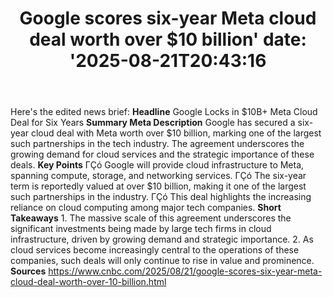 ﻿---
title: "Google scores six-year Meta cloud deal worth over $10 billion'
date: '2025-08-21T20:43:16"
category: "Markets"
summary: ""
slug: "google scores sixyear meta cloud deal worth over 10 billion"
source_urls:
  - "https://www.cnbc.com/2025/08/21/google-scores-six-year-meta-cloud-deal-worth-over-10-billion.html"
seo:
  title: "Google scores six-year Meta cloud deal worth over $10 billion | Hash n Hedge'
  description: '"
  keywords: ["news", "markets", "brief"]
---
Here's the edited news brief:  **Headline** Google Locks in $10B+ Meta Cloud Deal for Six Years  **Summary Meta Description** Google has secured a six-year cloud deal with Meta worth over $10 billion, marking one of the largest such partnerships in the tech industry. The agreement underscores the growing demand for cloud services and the strategic importance of these deals.  **Key Points**  ΓÇó Google will provide cloud infrastructure to Meta, spanning compute, storage, and networking services. ΓÇó The six-year term is reportedly valued at over $10 billion, making it one of the largest such partnerships in the industry. ΓÇó This deal highlights the increasing reliance on cloud computing among major tech companies.  **Short Takeaways**  1. The massive scale of this agreement underscores the significant investments being made by large tech firms in cloud infrastructure, driven by growing demand and strategic importance. 2. As cloud services become increasingly central to the operations of these companies, such deals will only continue to rise in value and prominence.  **Sources** https://www.cnbc.com/2025/08/21/google-scores-six-year-meta-cloud-deal-worth-over-10-billion.html 
